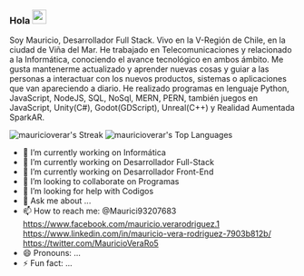 ### Hola <img src="https://camo.githubusercontent.com/e8e7b06ecf583bc040eb60e44eb5b8e0ecc5421320a92929ce21522dbc34c891/68747470733a2f2f6d656469612e67697068792e636f6d2f6d656469612f6876524a434c467a6361737252346961377a2f67697068792e676966" width="25px" style="max-width: 100%;">

Soy Mauricio, Desarrollador Full Stack. Vivo en la V-Región de Chile, en la ciudad de Viña del Mar. He trabajado en Telecomunicaciones y relacionado a la Informática, conociendo el avance tecnológico en ambos ámbito. Me gusta mantenerme actualizado y aprender nuevas cosas y guiar a las personas a interactuar con los nuevos productos, sistemas o aplicaciones que van apareciendo a diario. He realizado programas en lenguaje Python, JavaScript, NodeJS, SQL, NoSql, MERN, PERN, también juegos en JavaScript, Unity(C#), Godot(GDScript), Unreal(C++) y Realidad Aumentada SparkAR. 

![mauricioverar's Streak](https://github-readme-streak-stats.herokuapp.com/?user=mauricioverar&theme=vue-dark&hide_border=true)
![mauricioverar's Top Languages](https://github-readme-stats.vercel.app/api/top-langs/?username=mauricioverar&theme=vue-dark&show_icons=true&hide_border=true&layout=compact)

- 🔭 I’m currently working on Informática
- 💫 I’m currently working on Desarrollador Full-Stack
- 🌱 I’m currently working on Desarrollador Front-End
- 👯 I’m looking to collaborate on Programas
- 🤔 I’m looking for help with Codigos
- 💬 Ask me about ...
- 📫 How to reach me:  @Maurici93207683  https://www.facebook.com/mauricio.verarodriguez.1  https://www.linkedin.com/in/mauricio-vera-rodriguez-7903b812b/  https://twitter.com/MauricioVeraRo5
- 😄 Pronouns: ...
- ⚡ Fun fact: ...

